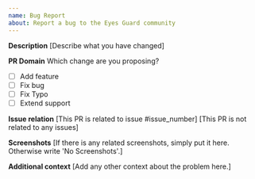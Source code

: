 ```yaml
---
name: Bug Report
about: Report a bug to the Eyes Guard community
---
```


**Description**
[Describe what you have changed]

**PR Domain**
Which change are you proposing?

- [ ] Add feature
- [ ] Fix bug
- [ ] Fix Typo
- [ ] Extend support

**Issue relation**
[This PR is related to issue #issue_number]
[This PR is not related to any issues]

**Screenshots**
[If there is any related screenshots, simply put it here. Otherwise write 'No Screenshots'.]

**Additional context**
[Add any other context about the problem here.]